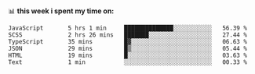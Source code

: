 📊 **this week i spent my time on:**
<!--START_SECTION:waka-->

```text
JavaScript       5 hrs 1 min     ██████████████░░░░░░░░░░░   56.39 %
SCSS             2 hrs 26 mins   ███████░░░░░░░░░░░░░░░░░░   27.44 %
TypeScript       35 mins         █▓░░░░░░░░░░░░░░░░░░░░░░░   06.63 %
JSON             29 mins         █▒░░░░░░░░░░░░░░░░░░░░░░░   05.44 %
HTML             19 mins         █░░░░░░░░░░░░░░░░░░░░░░░░   03.63 %
Text             1 min           ░░░░░░░░░░░░░░░░░░░░░░░░░   00.33 %
```

<!--END_SECTION:waka-->
